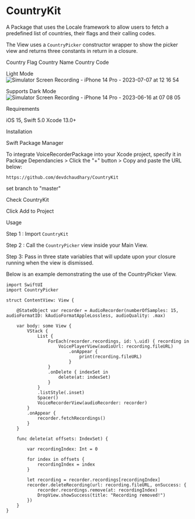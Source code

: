 # CountryKit

A Package that uses the Locale framework to allow users to fetch a predefined list of countries, their flags and their calling codes.

The View uses a ```CountryPicker``` constructor wrapper to show the picker view and returns three constants in return in a closure.

Country Flag
Country Name
Country Code

Light Mode
![Simulator Screen Recording - iPhone 14 Pro - 2023-07-07 at 12 16 54](https://github.com/devdchaudhary/VoiceRecorderKit/assets/52855516/cb821879-1d9d-4f3f-87ad-755e1f74258c)

Supports Dark Mode
![Simulator Screen Recording - iPhone 14 Pro - 2023-06-16 at 07 08 05](https://github.com/devdchaudhary/VoiceRecorder/assets/52855516/82a9408a-cec8-4559-a366-6608276f890e)

Requirements

iOS 15,
Swift 5.0
Xcode 13.0+

Installation

Swift Package Manager

To integrate VoiceRecorderPackage into your Xcode project, specify it in Package Dependancies > Click the "+" button > Copy and paste the URL below:

```https://github.com/devdchaudhary/CountryKit```

set branch to "master"

Check CountryKit

Click Add to Project

Usage

Step 1 : Import ```CountryKit```

Step 2 : Call the ```CountryPicker``` view inside your Main View.

Step 3: Pass in three state variables that will update upon your closure running when the view is dismissed.

Below is an example demonstrating the use of the CountryPicker View.

```
import SwiftUI
import CountryPicker

struct ContentView: View {
    
    @StateObject var recorder = AudioRecorder(numberOfSamples: 15, audioFormatID: kAudioFormatAppleLossless, audioQuality: .max)
        
    var body: some View {
        VStack {
            List {
                ForEach(recorder.recordings, id: \.uid) { recording in
                    VoicePlayerView(audioUrl: recording.fileURL)
                        .onAppear {
                            print(recording.fileURL)
                        }
                }
                .onDelete { indexSet in
                    delete(at: indexSet)
                }
            }
            .listStyle(.inset)
            Spacer()
            VoiceRecorderView(audioRecorder: recorder)
        }
        .onAppear {
            recorder.fetchRecordings()
        }
    }
    
    func delete(at offsets: IndexSet) {

        var recordingIndex: Int = 0

        for index in offsets {
            recordingIndex = index
        }

        let recording = recorder.recordings[recordingIndex]
        recorder.deleteRecording(url: recording.fileURL, onSuccess: {
            recorder.recordings.remove(at: recordingIndex)
            DropView.showSuccess(title: "Recording removed!")
        })
    }
}
```
